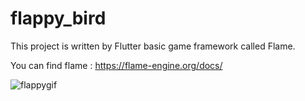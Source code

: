 # flappy_bird

This project is written by Flutter basic game framework called Flame.

You can find flame : https://flame-engine.org/docs/ 

![flappygif](https://user-images.githubusercontent.com/22741824/82132122-155ddf80-97e5-11ea-97b6-591f8f46dd03.gif)
